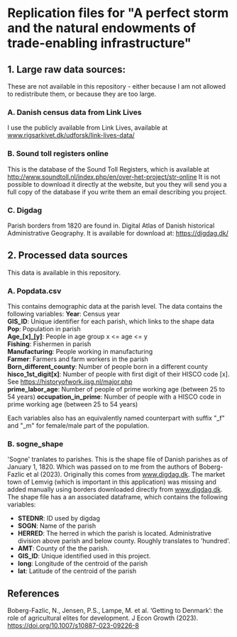 # Replication files for "A perfect storm and the natural endowments of trade-enabling infrastructure"

## 1. Large raw data sources:
These are not available in this repository - either because I am not allowed to redistribute them, or because they are too large. 

### A. Danish census data from Link Lives 
I use the publicly available from Link Lives, available at www.rigsarkivet.dk/udforsk/link-lives-data/

### B. Sound toll registers online
This is the database of the Sound Toll Registers, which is available at http://www.soundtoll.nl/index.php/en/over-het-project/str-online
It is not possible to download it directly at the website, but you they will send you a full copy of the database if you write them an email describing you project.

### C. Digdag
Parish borders from 1820 are found in. Digital Atlas of Danish historical Administrative Geography. It is available for download at: https://digdag.dk/

## 2. Processed data sources 
This data is available in this repository. 

### A. Popdata.csv
This contains demographic data at the parish level. The data contains the following variables:
**Year**: Census year  
**GIS_ID**: Unique identifier for each parish, which links to the shape data  
**Pop**: Population in parish  
**Age_[x]_[y]**: People in age group x <= age <= y  
**Fishing**: Fishermen in parish  
**Manufacturing**: People working in manufacturing  
**Farmer**: Farmers and farm workers in the parish  
**Born_different_county**: Number of people born in a different county  
**hisco_1st_digit[x]**: Number of people with first digit of their HISCO code [x]. See https://historyofwork.iisg.nl/major.php  
**prime_labor_age**: Number of people of prime working age (between 25 to 54 years)
**occupation_in_prime**: Number of people with a HISCO code in prime working age (between 25 to 54 years)

Each variables also has an equivalently named counterpart with suffix "_f" and "_m" for female/male part of the population. 


### B. sogne_shape
'Sogne' tranlates to parishes. This is the shape file of Danish parishes as of January 1, 1820. Which was passed on to me from the authors of Boberg-Fazlic et al (2023). Originally this comes from www.digdag.dk. The market town of Lemvig (which is important in this application) was missing and added manually using borders downloaded directly from www.digdag.dk. The shape file has a an associated dataframe, which contains the following variables: 

- **STEDNR**: ID used by digdag 
- **SOGN**: Name of the parish 
- **HERRED**: The herred in which the parish is located. Administrative division above parish and below county. Roughly translates to 'hundred'. 
- **AMT**: County of the the parish.
- **GIS_ID**: Unique identified used in this project. 
- **long**: Longitude of the centroid of the parish
- **lat**: Latitude of the centroid of the parish

## References 
Boberg-Fazlic, N., Jensen, P.S., Lampe, M. et al. ‘Getting to Denmark’: the role of agricultural elites for development. J Econ Growth (2023). https://doi.org/10.1007/s10887-023-09226-8
